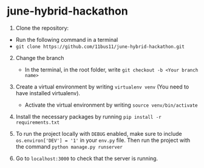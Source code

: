 # june-hybrid-hackathon

1. Clone the repository:
  - Run the following command in a terminal
  - `git clone https://github.com/11bus11/june-hybrid-hackathon.git`

2. Change the branch
    - In the terminal, in the root folder, write `git checkout -b <Your branch name>`

3. Create a virtual environment by writing `virtualenv venv` (You need to have installed virtualenv).
    - Activate the virtual environment by writing `source venv/bin/activate`

4. Install the necessary packages by running `pip install -r requirements.txt`

5. To run the project locally with `DEBUG` enabled, make sure to include `os.environ['DEV'] = '1'` in your `env.py` file. Then run the project with the command `python manage.py runserver`

6. Go to `localhost:3000` to check that the server is running.
